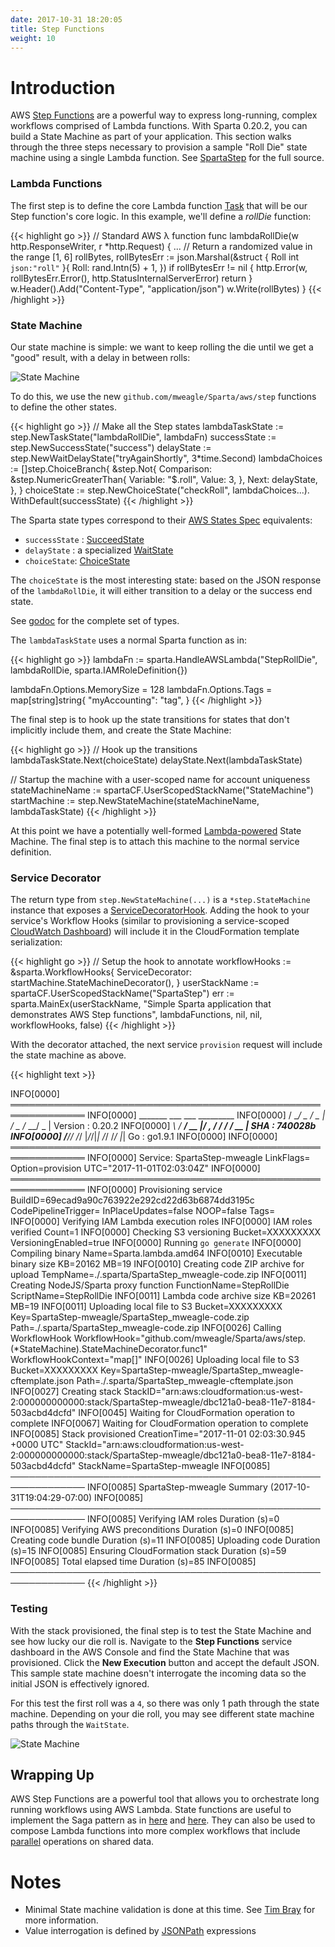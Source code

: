 ```yaml
---
date: 2017-10-31 18:20:05
title: Step Functions
weight: 10
---
```


# Introduction

AWS [Step Functions](https://aws.amazon.com/step-functions/) are a powerful way to express long-running, complex workflows comprised of Lambda functions. With Sparta 0.20.2, you can build a State Machine as part of your application. This section walks through the three steps necessary to provision a sample "Roll Die" state machine using a single Lambda function. See [SpartaStep](https://github.com/mweagle/SpartaStep) for the full source.

### Lambda Functions

The first step is to define the core Lambda function [Task](http://docs.aws.amazon.com/step-functions/latest/dg/amazon-states-language-task-state.html) that will be our Step function's core logic. In this example, we'll define a _rollDie_ function:

{{< highlight go >}}
// Standard AWS λ function
func lambdaRollDie(w http.ResponseWriter, r *http.Request) {
  ...
	// Return a randomized value in the range [1, 6]
	rollBytes, rollBytesErr := json.Marshal(&struct {
		Roll int `json:"roll"`
	}{
		Roll: rand.Intn(5) + 1,
	})
	if rollBytesErr != nil {
		http.Error(w, rollBytesErr.Error(), http.StatusInternalServerError)
		return
	}
	w.Header().Add("Content-Type", "application/json")
	w.Write(rollBytes)
}
{{< /highlight >}}

### State Machine

Our state machine is simple: we want to keep rolling the die until we get a "good" result, with a delay in between rolls:

![State Machine](/images/step_functions/roll_die.jpg)

To do this, we use the new `github.com/mweagle/Sparta/aws/step` functions to define the other states.

{{< highlight go >}}
// Make all the Step states
lambdaTaskState := step.NewTaskState("lambdaRollDie", lambdaFn)
successState := step.NewSuccessState("success")
delayState := step.NewWaitDelayState("tryAgainShortly", 3*time.Second)
lambdaChoices := []step.ChoiceBranch{
  &step.Not{
    Comparison: &step.NumericGreaterThan{
      Variable: "$.roll",
      Value:    3,
    },
    Next: delayState,
  },
}
choiceState := step.NewChoiceState("checkRoll",
  lambdaChoices...).
  WithDefault(successState)
{{< /highlight >}}

The Sparta state types correspond to their [AWS States Spec](https://states-language.net/spec.html) equivalents:

  - `successState` : [SucceedState](https://states-language.net/spec.html#succeed-state)
  - `delayState` : a specialized [WaitState](https://states-language.net/spec.html#wait-state)
  - `choiceState`: [ChoiceState](https://states-language.net/spec.html#choice-state)

The `choiceState` is the most interesting state: based on the JSON response of the `lambdaRollDie`, it will either transition
to a delay or the success end state.

See [godoc](https://godoc.org/github.com/mweagle/Sparta/aws/step) for the complete set of types.

The `lambdaTaskState` uses a normal Sparta function as in:

{{< highlight go >}}
lambdaFn := sparta.HandleAWSLambda("StepRollDie",
  lambdaRollDie,
  sparta.IAMRoleDefinition{})

lambdaFn.Options.MemorySize = 128
lambdaFn.Options.Tags = map[string]string{
  "myAccounting": "tag",
}
{{< /highlight >}}

The final step is to hook up the state transitions for states that don't implicitly include them, and create the State Machine:

{{< highlight go >}}
// Hook up the transitions
lambdaTaskState.Next(choiceState)
delayState.Next(lambdaTaskState)

// Startup the machine with a user-scoped name for account uniqueness
stateMachineName := spartaCF.UserScopedStackName("StateMachine")
startMachine := step.NewStateMachine(stateMachineName, lambdaTaskState)
{{< /highlight >}}

At this point we have a potentially well-formed [Lambda-powered](http://docs.aws.amazon.com/step-functions/latest/dg/tutorial-creating-lambda-state-machine.html) State Machine.
The final step is to attach this machine to the normal service definition.

### Service Decorator

The return type from `step.NewStateMachine(...)` is a `*step.StateMachine` instance that exposes a [ServiceDecoratorHook](https://godoc.org/github.com/mweagle/Sparta#ServiceDecoratorHook).
Adding the hook to your service's Workflow Hooks (similar to provisioning a service-scoped [CloudWatch Dashboard](https://github.com/mweagle/Sparta/blob/master/CHANGES.md#v0130))
will include it in the CloudFormation template serialization:

{{< highlight go >}}
// Setup the hook to annotate
workflowHooks := &sparta.WorkflowHooks{
  ServiceDecorator: startMachine.StateMachineDecorator(),
}
userStackName := spartaCF.UserScopedStackName("SpartaStep")
err := sparta.MainEx(userStackName,
  "Simple Sparta application that demonstrates AWS Step functions",
  lambdaFunctions,
  nil,
  nil,
  workflowHooks,
  false)
{{< /highlight >}}

With the decorator attached, the next service `provision` request will include the state machine as above.

{{< highlight text >}}

INFO[0000] ══════════════════════════════════════════════════════════════
INFO[0000]    _______  ___   ___  _________
INFO[0000]   / __/ _ \/ _ | / _ \/_  __/ _ |     Version : 0.20.2
INFO[0000]  _\ \/ ___/ __ |/ , _/ / / / __ |     SHA     : 740028b
INFO[0000] /___/_/  /_/ |_/_/|_| /_/ /_/ |_|     Go      : go1.9.1
INFO[0000]
INFO[0000] ══════════════════════════════════════════════════════════════
INFO[0000] Service: SpartaStep-mweagle                   LinkFlags= Option=provision UTC="2017-11-01T02:03:04Z"
INFO[0000] ══════════════════════════════════════════════════════════════
INFO[0000] Provisioning service                          BuildID=69ecad9a90c763922e292cd22d63b6874dd3195c CodePipelineTrigger= InPlaceUpdates=false NOOP=false Tags=
INFO[0000] Verifying IAM Lambda execution roles
INFO[0000] IAM roles verified                            Count=1
INFO[0000] Checking S3 versioning                        Bucket=XXXXXXXXX VersioningEnabled=true
INFO[0000] Running `go generate`
INFO[0000] Compiling binary                              Name=Sparta.lambda.amd64
INFO[0010] Executable binary size                        KB=20162 MB=19
INFO[0010] Creating code ZIP archive for upload          TempName=./.sparta/SpartaStep_mweagle-code.zip
INFO[0011] Creating NodeJS/Sparta proxy function         FunctionName=StepRollDie ScriptName=StepRollDie
INFO[0011] Lambda code archive size                      KB=20261 MB=19
INFO[0011] Uploading local file to S3                    Bucket=XXXXXXXXX Key=SpartaStep-mweagle/SpartaStep_mweagle-code.zip Path=./.sparta/SpartaStep_mweagle-code.zip
INFO[0026] Calling WorkflowHook                          WorkflowHook="github.com/mweagle/Sparta/aws/step.(*StateMachine).StateMachineDecorator.func1" WorkflowHookContext="map[]"
INFO[0026] Uploading local file to S3                    Bucket=XXXXXXXXX Key=SpartaStep-mweagle/SpartaStep_mweagle-cftemplate.json Path=./.sparta/SpartaStep_mweagle-cftemplate.json
INFO[0027] Creating stack                                StackID="arn:aws:cloudformation:us-west-2:000000000000:stack/SpartaStep-mweagle/dbc121a0-bea8-11e7-8184-503acbd4dcfd"
INFO[0045] Waiting for CloudFormation operation to complete
INFO[0067] Waiting for CloudFormation operation to complete
INFO[0085] Stack provisioned                             CreationTime="2017-11-01 02:03:30.945 +0000 UTC" StackId="arn:aws:cloudformation:us-west-2:000000000000:stack/SpartaStep-mweagle/dbc121a0-bea8-11e7-8184-503acbd4dcfd" StackName=SpartaStep-mweagle
INFO[0085] ──────────────────────────────────────────────────────────────
INFO[0085] SpartaStep-mweagle Summary (2017-10-31T19:04:29-07:00)
INFO[0085] ──────────────────────────────────────────────────────────────
INFO[0085] Verifying IAM roles                           Duration (s)=0
INFO[0085] Verifying AWS preconditions                   Duration (s)=0
INFO[0085] Creating code bundle                          Duration (s)=11
INFO[0085] Uploading code                                Duration (s)=15
INFO[0085] Ensuring CloudFormation stack                 Duration (s)=59
INFO[0085] Total elapsed time                            Duration (s)=85
INFO[0085] ──────────────────────────────────────────────────────────────
{{< /highlight >}}

### Testing

With the stack provisioned, the final step is to test the State Machine and see how lucky our die roll is. Navigate to the **Step Functions**
service dashboard in the AWS Console and find the State Machine that was provisioned. Click the **New Execution** button and accept the default JSON.
This sample state machine doesn't interrogate the incoming data so the initial JSON is effectively ignored.

For this test the first roll was a `4`, so there was only 1 path through the state machine. Depending on your
die roll, you may see different state machine paths through the `WaitState`.

![State Machine](/images/step_functions/step_execution.jpg)

## Wrapping Up

AWS Step Functions are a powerful tool that allows you to orchestrate long running workflows using AWS Lambda. State functions
are useful to implement the Saga pattern as in [here](http://theburningmonk.com/2017/07/applying-the-saga-pattern-with-aws-lambda-and-step-functions/) and
[here](https://read.acloud.guru/how-the-saga-pattern-manages-failures-with-aws-lambda-and-step-functions-bc8f7129f900). They can also be used
to compose Lambda functions into more complex workflows that include [parallel](https://states-language.net/spec.html#parallel-state) operations
on shared data.

# Notes
  * Minimal State machine validation is done at this time. See [Tim Bray](https://www.tbray.org/ongoing/When/201x/2016/12/01/J2119-Validator) for more information.
  * Value interrogation is defined by [JSONPath](http://goessner.net/articles/JsonPath/) expressions
